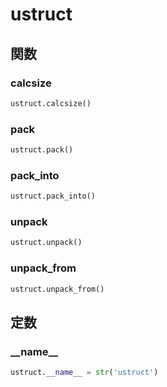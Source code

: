 # ustruct
## 関数
### calcsize
```python
ustruct.calcsize()
```
### pack
```python
ustruct.pack()
```
### pack\_into
```python
ustruct.pack_into()
```
### unpack
```python
ustruct.unpack()
```
### unpack\_from
```python
ustruct.unpack_from()
```
## 定数
### \_\_name\_\_
```python
ustruct.__name__ = str('ustruct')
```

